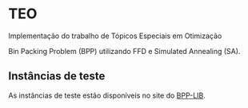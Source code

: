 # TEO
Implementação do trabalho de Tópicos Especiais em Otimização

Bin Packing Problem (BPP) utilizando FFD e Simulated Annealing (SA).

## Instâncias de teste
As instâncias de teste estão disponíveis no site do [BPP-LIB](https://site.unibo.it/operations-research/en/research/bpplib-a-bin-packing-problem-library).